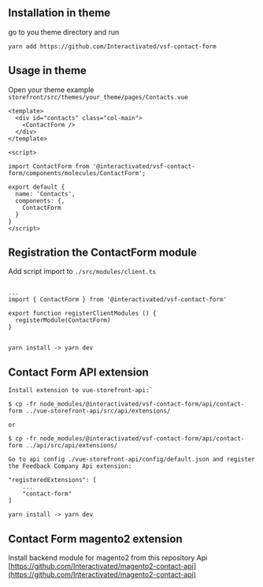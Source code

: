 ## Installation in theme
go to you theme directory and run
```
yarn add https://github.com/Interactivated/vsf-contact-form
```

## Usage in theme

Open your theme  example `storefront/src/themes/your_theme/pages/Contacts.vue`

```
<template>
  <div id="contacts" class="col-main">
    <ContactForm />
  </div>
</template>

<script>

import ContactForm from '@interactivated/vsf-contact-form/components/molecules/ContactForm';

export default {
  name: 'Contacts',
  components: {,
    ContactForm
  }
}
</script>
```

## Registration the ContactForm module

Add script import to `./src/modules/client.ts`
```

...
import { ContactForm } from '@interactivated/vsf-contact-form'

export function registerClientModules () {
  registerModule(ContactForm)
}


yarn install -> yarn dev
```

## Contact Form  API extension
```
Install extension to vue-storefront-api:`

$ cp -fr node_modules/@interactivated/vsf-contact-form/api/contact-form ../vue-storefront-api/src/api/extensions/

or

$ cp -fr node_modules/@interactivated/vsf-contact-form/api/contact-form ../api/src/api/extensions/

Go to api config ./vue-storefront-api/config/default.json and register the Feedback Company Api extension:

"registeredExtensions": [
    ...
    "contact-form"
]

yarn install -> yarn dev
```

## Contact Form magento2  extension

Install backend module for magento2 from this repository
Api [https://github.com/Interactivated/magento2-contact-api](https://github.com/Interactivated/magento2-contact-api)
